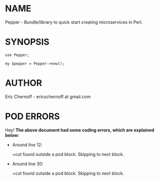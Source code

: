 # NAME

Pepper - Bundle/library to quick start creating microservices in Perl.

# SYNOPSIS

    use Pepper;

    my $pepper = Pepper->new();

# AUTHOR

Eric Chernoff - ericschernoff at	gmail.com 

# POD ERRORS

Hey! **The above document had some coding errors, which are explained below:**

- Around line 12:

    &#x3d;cut found outside a pod block.  Skipping to next block.

- Around line 30:

    &#x3d;cut found outside a pod block.  Skipping to next block.
